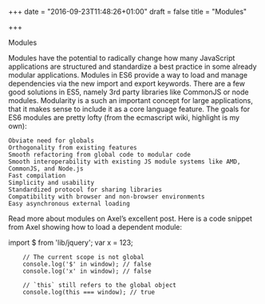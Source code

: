 +++
date = "2016-09-23T11:48:26+01:00"
draft = false
title = "Modules"

+++

Modules

Modules have the potential to radically change how many JavaScript applications are structured and standardize a best practice in some already modular applications.  Modules in ES6 provide a way to load and manage dependencies via the new import and export keywords.  There are a few good solutions in ES5, namely 3rd party libraries like CommonJS  or node modules.  Modularity is a such an important concept for large applications, that it makes sense to include it as a core language feature.  The goals for ES6 modules are pretty lofty (from the ecmascript wiki, highlight is my own):

    Obviate need for globals
    Orthogonality from existing features
    Smooth refactoring from global code to modular code
    Smooth interoperability with existing JS module systems like AMD, CommonJS, and Node.js
    Fast compilation
    Simplicity and usability
    Standardized protocol for sharing libraries
    Compatibility with browser and non-browser environments
    Easy asynchronous external loading



Read more about modules on Axel’s excellent post.  Here is a code snippet from Axel showing how to load a dependent module:

<module>
        import $ from 'lib/jquery';
        var x = 123;

        // The current scope is not global
        console.log('$' in window); // false
        console.log('x' in window); // false

        // `this` still refers to the global object
        console.log(this === window); // true
</module>
